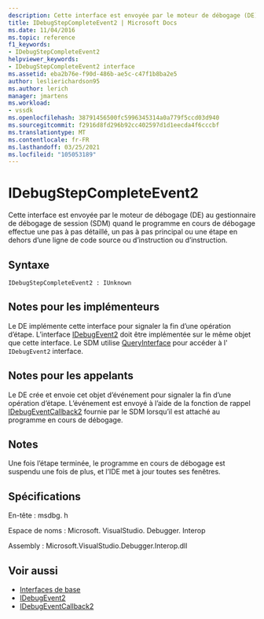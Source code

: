 ```yaml
---
description: Cette interface est envoyée par le moteur de débogage (DE) au gestionnaire de débogage de session (SDM) quand le programme en cours de débogage effectue une pas à pas détaillé, un pas à pas principal ou une étape en dehors d’une ligne de code source ou d’instruction ou d’instruction.
title: IDebugStepCompleteEvent2 | Microsoft Docs
ms.date: 11/04/2016
ms.topic: reference
f1_keywords:
- IDebugStepCompleteEvent2
helpviewer_keywords:
- IDebugStepCompleteEvent2 interface
ms.assetid: eba2b76e-f90d-486b-ae5c-c47f1b8ba2e5
author: leslierichardson95
ms.author: lerich
manager: jmartens
ms.workload:
- vssdk
ms.openlocfilehash: 38791456500fc5996345314a0a779f5ccd03d940
ms.sourcegitcommit: f2916d8fd296b92cc402597d1d1eecda4f6cccbf
ms.translationtype: MT
ms.contentlocale: fr-FR
ms.lasthandoff: 03/25/2021
ms.locfileid: "105053189"
---
```

# <a name="idebugstepcompleteevent2"></a>IDebugStepCompleteEvent2
Cette interface est envoyée par le moteur de débogage (DE) au gestionnaire de débogage de session (SDM) quand le programme en cours de débogage effectue une pas à pas détaillé, un pas à pas principal ou une étape en dehors d’une ligne de code source ou d’instruction ou d’instruction.

## <a name="syntax"></a>Syntaxe

```
IDebugStepCompleteEvent2 : IUnknown
```

## <a name="notes-for-implementers"></a>Notes pour les implémenteurs
 Le DE implémente cette interface pour signaler la fin d’une opération d’étape. L’interface [IDebugEvent2](../../../extensibility/debugger/reference/idebugevent2.md) doit être implémentée sur le même objet que cette interface. Le SDM utilise [QueryInterface](/cpp/atl/queryinterface) pour accéder à l' `IDebugEvent2` interface.

## <a name="notes-for-callers"></a>Notes pour les appelants
 Le DE crée et envoie cet objet d’événement pour signaler la fin d’une opération d’étape. L’événement est envoyé à l’aide de la fonction de rappel [IDebugEventCallback2](../../../extensibility/debugger/reference/idebugeventcallback2.md) fournie par le SDM lorsqu’il est attaché au programme en cours de débogage.

## <a name="remarks"></a>Notes
 Une fois l’étape terminée, le programme en cours de débogage est suspendu une fois de plus, et l’IDE met à jour toutes ses fenêtres.

## <a name="requirements"></a>Spécifications
 En-tête : msdbg. h

 Espace de noms : Microsoft. VisualStudio. Debugger. Interop

 Assembly : Microsoft.VisualStudio.Debugger.Interop.dll

## <a name="see-also"></a>Voir aussi
- [Interfaces de base](../../../extensibility/debugger/reference/core-interfaces.md)
- [IDebugEvent2](../../../extensibility/debugger/reference/idebugevent2.md)
- [IDebugEventCallback2](../../../extensibility/debugger/reference/idebugeventcallback2.md)
